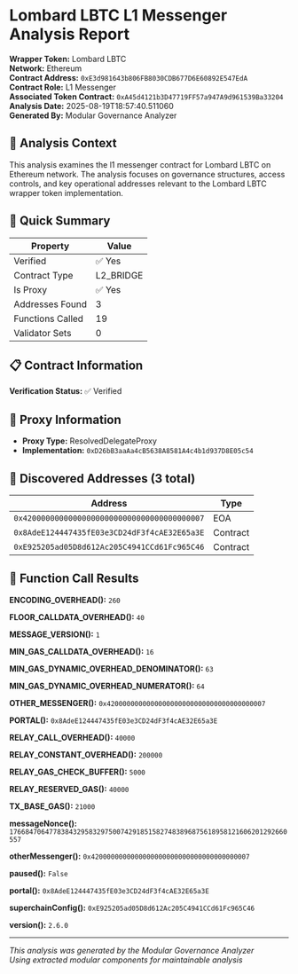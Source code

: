 # Lombard LBTC L1 Messenger Analysis Report

**Wrapper Token:** Lombard LBTC  
**Network:** Ethereum  
**Contract Address:** `0xE3d981643b806FB8030CDB677D6E60892E547EdA`  
**Contract Role:** L1 Messenger  
**Associated Token Contract:** `0xA45d4121b3D47719FF57a947A9d961539Ba33204`  
**Analysis Date:** 2025-08-19T18:57:40.511060  
**Generated By:** Modular Governance Analyzer

## 🎯 Analysis Context

This analysis examines the l1 messenger contract for Lombard LBTC on Ethereum network. The analysis focuses on governance structures, access controls, and key operational addresses relevant to the Lombard LBTC wrapper token implementation.

## 🎯 Quick Summary

| Property | Value |
|----------|-------|
| Verified | ✅ Yes |
| Contract Type | L2_BRIDGE |
| Is Proxy | ✅ Yes |
| Addresses Found | 3 |
| Functions Called | 19 |
| Validator Sets | 0 |

## 📋 Contract Information

**Verification Status:** ✅ Verified


## 🔗 Proxy Information

- **Proxy Type:** ResolvedDelegateProxy
- **Implementation:** `0xD26bB3aaAa4cB5638A8581A4c4b1d937D8E05c54`

## 📍 Discovered Addresses (3 total)

| Address | Type |
|---------|------|
| `0x4200000000000000000000000000000000000007` | EOA |
| `0x8AdeE124447435fE03e3CD24dF3f4cAE32E65a3E` | Contract |
| `0xE925205ad05D8d612Ac205C4941CCd61Fc965C46` | Contract |

## 🔧 Function Call Results

**ENCODING_OVERHEAD():** `260`

**FLOOR_CALLDATA_OVERHEAD():** `40`

**MESSAGE_VERSION():** `1`

**MIN_GAS_CALLDATA_OVERHEAD():** `16`

**MIN_GAS_DYNAMIC_OVERHEAD_DENOMINATOR():** `63`

**MIN_GAS_DYNAMIC_OVERHEAD_NUMERATOR():** `64`

**OTHER_MESSENGER():** `0x4200000000000000000000000000000000000007`

**PORTAL():** `0x8AdeE124447435fE03e3CD24dF3f4cAE32E65a3E`

**RELAY_CALL_OVERHEAD():** `40000`

**RELAY_CONSTANT_OVERHEAD():** `200000`

**RELAY_GAS_CHECK_BUFFER():** `5000`

**RELAY_RESERVED_GAS():** `40000`

**TX_BASE_GAS():** `21000`

**messageNonce():** `1766847064778384329583297500742918515827483896875618958121606201292660557`

**otherMessenger():** `0x4200000000000000000000000000000000000007`

**paused():** `False`

**portal():** `0x8AdeE124447435fE03e3CD24dF3f4cAE32E65a3E`

**superchainConfig():** `0xE925205ad05D8d612Ac205C4941CCd61Fc965C46`

**version():** `2.6.0`


---

*This analysis was generated by the Modular Governance Analyzer*  
*Using extracted modular components for maintainable analysis*
